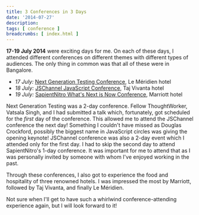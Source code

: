 ```yaml
---
title: 3 Conferences in 3 Days
date: '2014-07-27'
description:
tags: [ conference ]
breadcrumbs: [ index.html ]
---
```


**17-19 July 2014** were exciting days for me. On each of these days, I attended different conferences on different themes with different types of audiences. The only thing in common was that all of these were in Bangalore.

* *17 July:* [Next Generation Testing Conference](next-generation-testing-conference-2014), Le Méridien hotel
* *18 July:* [JSChannel JavaScript Conference](jschannel-javascript-conference-2014), Taj Vivanta hotel
* *19 July:* [SapientNitro What's Next is Now Conference](sapientnitro-what-s-next-is-now-2014), Marriott hotel

Next Generation Testing was a 2-day conference. Fellow ThoughtWorker, Vatsala Singh, and I had submitted a talk which, fortunately, got scheduled for the *first* day of the conference. This allowed me to attend the JSChannel conference the next day! Something I couldn't have missed as Douglas Crockford, possibly the biggest name in JavaScript circles was giving the opening keynote! JSChannel conference was also a 2-day event which I attended only for the first day. I had to skip the second day to attend SapientNitro's 1-day conference. It was important for me to attend that as I was personally invited by someone with whom I've enjoyed working in the past.

Through these conferences, I also got to experience the food and hospitality of three renowned hotels. I was impressed the most by Marriott, followed by Taj Vivanta, and finally Le Méridien.

Not sure when I'll get to have such a whirlwind conference-attending experience again, but I will look forward to it!
